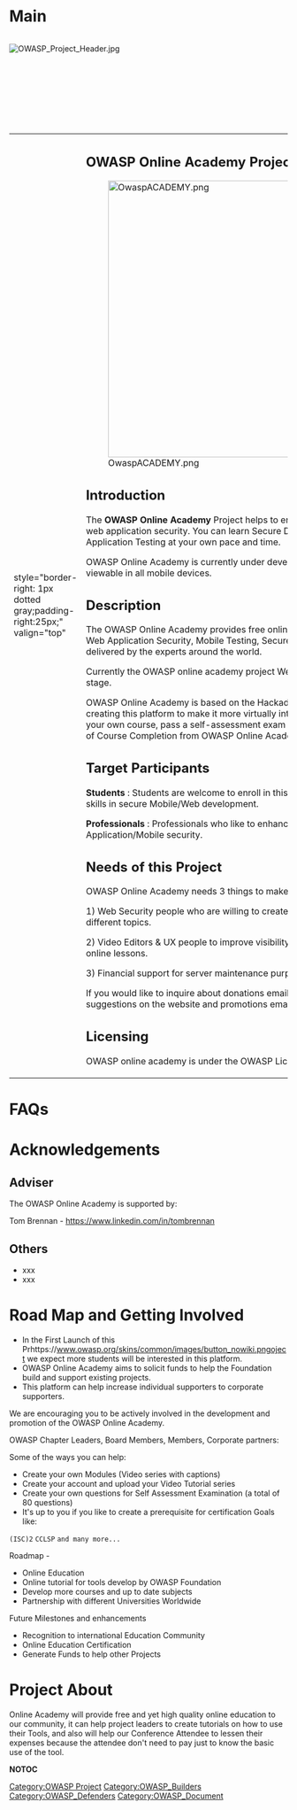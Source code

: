 # Main

<div style="width:100%;height:160px;border:0,margin:0;overflow: hidden;">

![OWASP_Project_Header.jpg](OWASP_Project_Header.jpg
"OWASP_Project_Header.jpg")

</div>

<table>
<tbody>
<tr class="odd">
<td><p>style="border-right: 1px dotted gray;padding-right:25px;" valign="top"</p></td>
<td><h2 id="owasp_online_academy_project">OWASP Online Academy Project</h2>
<figure>
<img src="OwaspACADEMY.png" title="OwaspACADEMY.png" alt="OwaspACADEMY.png" width="500" /><figcaption>OwaspACADEMY.png</figcaption>
</figure>
<h2 id="introduction">Introduction</h2>
<p>The <strong>OWASP Online Academy</strong> Project helps to enhance your knowledge on web application security. You can learn Secure Development and Web Application Testing at your own pace and time.</p>
<p>OWASP Online Academy is currently under development and aims to be viewable in all mobile devices.</p>
<h2 id="description">Description</h2>
<p>The OWASP Online Academy provides free online training and learning of Web Application Security, Mobile Testing, Secure Coding designed and delivered by the experts around the world.</p>
<p>Currently the OWASP online academy project Website is on alpha-testing stage.</p>
<p>OWASP Online Academy is based on the Hackademic Project. We are creating this platform to make it more virtually interactive, choose and finish your own course, pass a self-assessment exam and receive a Certification of Course Completion from OWASP Online Academy.</p>
<h2 id="target_participants">Target Participants</h2>
<p><strong>Students</strong> : Students are welcome to enroll in this platform to develop their skills in secure Mobile/Web development.</p>
<p><strong>Professionals</strong> : Professionals who like to enhance their skills in Web Application/Mobile security.</p>
<h2 id="needs_of_this_project">Needs of this Project</h2>
<p>OWASP Online Academy needs 3 things to make this a success:</p>
<p>1) Web Security people who are willing to create videos or have videos on different topics.</p>
<p>2) Video Editors &amp; UX people to improve visibility and user experience of online lessons.</p>
<p>3) Financial support for server maintenance purposes.</p>
<p>If you would like to inquire about donations email <a href="mailto:john.patrick.lita@owasp.org">John Patrick Lita</a>. For suggestions on the website and promotions email <a href="mailto:jan.jansalin@owasp.org">Jan Jansalin</a>.</p>
<h2 id="licensing">Licensing</h2>
<p>OWASP online academy is under the OWASP Licensing Policy.</p></td>
<td><p>style="padding-left:25px;width:200px;border-right: 1px dotted gray;padding-right:25px;" valign="top"</p></td>
<td><h2 id="benefits_of_owasp_online_academy">Benefits of OWASP Online Academy</h2>
<p>OWASP Online Academy Provides:</p>
<ul>
<li>A platform to be aware about the latest in web security (OWASP Top 10)</li>
<li>A virtual class in which you can choose from specializations to focus on such as: Mobile Developement, Web Application Development, Quality Assurance etc.</li>
<li>A platform which caters to different people groups, different language, methods of teaching and deaf people.</li>
<li>Aims to soon teach how to build your own Web Application Security testing lab.</li>
<li>Aims to cater more advanced courses such as Creating Security Policies, Digital Certificates, JAVE SE, Server Side Java, HTML5 and CSS3, Cloud and Big Data and many more!</li>
</ul>
<h2 id="presentation">Presentation</h2>
<h2 id="project_leaders">Project Leaders</h2>
<p><a href="mailto:john.patrick.lita@owasp.org">John Patrick Lita</a></p>
<p><a href="mailto:jan.jansalin@owasp.org">Jan Jacob Glenn Jansalin</a></p>
<h2 id="related_projects">Related Projects</h2>
<ul>
<li><a href="https://www.owasp.org/index.php/OWASP_Hackademic_Challenges_Project">HACKADEMIC</a></li>
</ul></td>
<td><p>style="padding-left:25px;width:200px;" valign="top"</p></td>
<td><h2 id="platform_link">Platform Link</h2>
<p><a href="http://owasp-academy.teachable.com">http://owasp-academy.teachable.com</a></p>
<h2 id="email_list">Email List</h2>
<p><a href="mailto:john.patrick.lita@owasp.org">John Patrick Lita</a></p>
<ul>
<li><a href="https://lists.owasp.org/mailman/listinfo/owasp-manila">mailing list</a></li>
</ul>
<h2 id="news_and_events">News and Events</h2>
<h2 id="in_print">In Print</h2>
<h2 id="classifications">Classifications</h2>
<table>
<tbody>
<tr class="odd">
<td><p>rowspan="2" width="50%" valign="top" align="center"</p></td>
<td><figure>
<img src="Midlevel_projects.png" title="Midlevel_projects.png" alt="Midlevel_projects.png" width="100" /><figcaption>Midlevel_projects.png</figcaption>
</figure></td>
<td><p>width="50%" valign="top" align="center"</p></td>
<td><figure>
<img src="Owasp-builders-small.png" title="Owasp-builders-small.png" alt="Owasp-builders-small.png" /><figcaption>Owasp-builders-small.png</figcaption>
</figure></td>
</tr>
<tr class="even">
<td><p>width="50%" valign="top" align="center"</p></td>
<td><figure>
<img src="Owasp-defenders-small.png" title="Owasp-defenders-small.png" alt="Owasp-defenders-small.png" /><figcaption>Owasp-defenders-small.png</figcaption>
</figure></td>
<td></td>
<td></td>
</tr>
<tr class="odd">
<td><p>colspan="2" align="center"</p></td>
<td><figure>
<img src="Cc-button-y-sa-small.png" title="Cc-button-y-sa-small.png" alt="Cc-button-y-sa-small.png" /><figcaption>Cc-button-y-sa-small.png</figcaption>
</figure></td>
<td></td>
<td></td>
</tr>
<tr class="even">
<td><p>colspan="2" align="center"</p></td>
<td><figure>
<img src="Project_Type_Files_CODE.jpg" title="Project_Type_Files_CODE.jpg" alt="Project_Type_Files_CODE.jpg" /><figcaption>Project_Type_Files_CODE.jpg</figcaption>
</figure></td>
<td></td>
<td></td>
</tr>
</tbody>
</table></td>
</tr>
</tbody>
</table>

# FAQs

# Acknowledgements

## Adviser

The OWASP Online Academy is supported by:

Tom Brennan - <https://www.linkedin.com/in/tombrennan>

## Others

  - xxx
  - xxx

# Road Map and Getting Involved

  - In the First Launch of this
    Prhttps://www.owasp.org/skins/common/images/button_nowiki.pngoject
    we expect more students will be interested in this platform.
  - OWASP Online Academy aims to solicit funds to help the Foundation
    build and support existing projects.
  - This platform can help increase individual supporters to corporate
    supporters.

We are encouraging you to be actively involved in the development and
promotion of the OWASP Online Academy.

OWASP Chapter Leaders, Board Members, Members, Corporate partners:

Some of the ways you can help:

  - Create your own Modules (Video series with captions)
  - Create your account and upload your Video Tutorial series
  - Create your own questions for Self Assessment Examination (a total
    of 80 questions)
  - It's up to you if you like to create a prerequisite for
    certification Goals like:

`(ISC)2`
`CCLSP`
`and many more...`

Roadmap -

  - Online Education
  - Online tutorial for tools develop by OWASP Foundation
  - Develop more courses and up to date subjects
  - Partnership with different Universities Worldwide

Future Milestones and enhancements

  - Recognition to international Education Community
  - Online Education Certification
  - Generate Funds to help other Projects

# Project About

Online Academy will provide free and yet high quality online education
to our community, it can help project leaders to create tutorials on how
to use their Tools, and also will help our Conference Attendee to lessen
their expenses because the attendee don't need to pay just to know the
basic use of the tool.

__NOTOC__ <headertabs />

[Category:OWASP Project](Category:OWASP_Project "wikilink")
[Category:OWASP_Builders](Category:OWASP_Builders "wikilink")
[Category:OWASP_Defenders](Category:OWASP_Defenders "wikilink")
[Category:OWASP_Document](Category:OWASP_Document "wikilink")